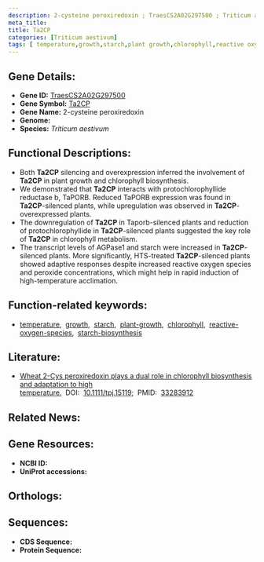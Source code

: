```yaml
---
description: 2-cysteine peroxiredoxin ; TraesCS2A02G297500 ; Triticum aestivum
meta_title:
title: Ta2CP
categories: [Triticum aestivum]
tags: [ temperature,growth,starch,plant growth,chlorophyll,reactive oxygen species,starch biosynthesis ]
---
```


## Gene Details:
- **Gene ID:** [TraesCS2A02G297500]()
- **Gene Symbol:** <u>Ta2CP</u>
- **Gene Name:** 2-cysteine peroxiredoxin
- **Genome:** []()
- **Species:** *Triticum aestivum*

## Functional Descriptions:
   - Both **Ta2CP** silencing and overexpression inferred the involvement of **Ta2CP** in plant growth and chlorophyll biosynthesis.
   - We demonstrated that **Ta2CP** interacts with protochlorophyllide reductase b, TaPORB. Reduced TaPORB expression was found in **Ta2CP**-silenced plants, while upregulation was observed in **Ta2CP**-overexpressed plants.
   - The downregulation of **Ta2CP** in Taporb-silenced plants and reduction of protochlorophyllide in **Ta2CP**-silenced plants suggested the key role of **Ta2CP** in chlorophyll metabolism.
   - The transcript levels of AGPase1 and starch were increased in **Ta2CP**-silenced plants. More significantly, HTS-treated **Ta2CP**-silenced plants showed adaptive responses despite increased reactive oxygen species and peroxide concentrations, which might help in rapid induction of high-temperature acclimation.

## Function-related keywords:
   - [temperature](/tags/temperature/),&nbsp;&nbsp;[growth](/tags/growth/),&nbsp;&nbsp;[starch](/tags/starch/),&nbsp;&nbsp;[plant-growth](/tags/plant-growth/),&nbsp;&nbsp;[chlorophyll](/tags/chlorophyll/),&nbsp;&nbsp;[reactive-oxygen-species](/tags/reactive-oxygen-species/),&nbsp;&nbsp;[starch-biosynthesis](/tags/starch-biosynthesis/)

## Literature:
   - [Wheat 2-Cys peroxiredoxin plays a dual role in chlorophyll biosynthesis and adaptation to high temperature.](https://doi.org/10.1111/tpj.15119)&nbsp;&nbsp;DOI:&nbsp;&nbsp;[10.1111/tpj.15119](https://doi.org/10.1111/tpj.15119);&nbsp;&nbsp;PMID:&nbsp;&nbsp;[33283912](https://pubmed.ncbi.nlm.nih.gov/33283912/)

## Related News:

## Gene Resources:
- **NCBI ID:**  [](https://www.ncbi.nlm.nih.gov/gene/?term=)
- **UniProt accessions:**  [](https://www.uniprot.org/uniprotkb//entry)

## Orthologs:

## Sequences:
- **CDS Sequence:**
- **Protein Sequence:**
